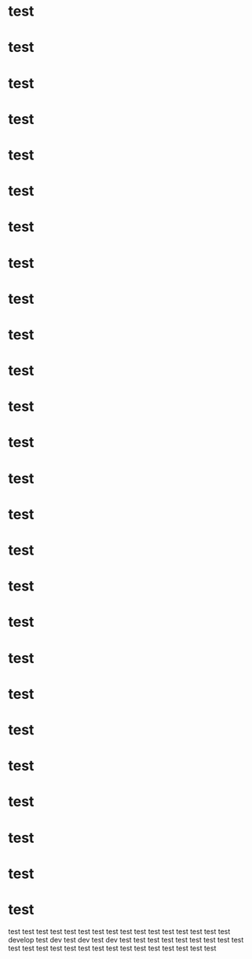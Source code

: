 # test
# test
# test
# test
# test
# test
# test
# test
# test
# test
# test
# test
# test
# test
# test
# test
# test
# test
# test
# test
# test
# test
# test
# test
# test
# test
test
test
test
test
test
test
test
test
test
test
test
test
test
test
test
test develop
test dev
test dev
test dev
test
test
test
test
test
test
test
test
test
test
test
test
test
test
test
test
test
test
test
test
test
test
test
test
